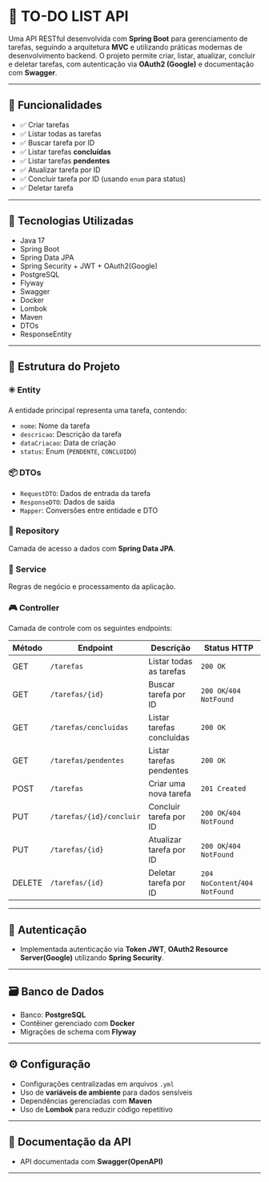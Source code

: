 # 📝 TO-DO LIST API

Uma API RESTful desenvolvida com **Spring Boot** para gerenciamento de tarefas, seguindo a arquitetura **MVC** e utilizando práticas modernas de desenvolvimento backend. O projeto permite criar, listar, atualizar, concluir e deletar tarefas, com autenticação via **OAuth2 (Google)** e documentação com **Swagger**.

---

## 📌 Funcionalidades

- ✅ Criar tarefas  
- ✅ Listar todas as tarefas  
- ✅ Buscar tarefa por ID  
- ✅ Listar tarefas **concluídas**  
- ✅ Listar tarefas **pendentes**  
- ✅ Atualizar tarefa por ID  
- ✅ Concluir tarefa por ID (usando `enum` para status)  
- ✅ Deletar tarefa  

---

## 🚀 Tecnologias Utilizadas

- Java 17  
- Spring Boot  
- Spring Data JPA  
- Spring Security + JWT + OAuth2(Google)  
- PostgreSQL
- Flyway 
- Swagger
- Docker
- Lombok
- Maven
- DTOs
- ResponseEntity   

---

## 🧱 Estrutura do Projeto

### ✳️ Entity

A entidade principal representa uma tarefa, contendo:

- `nome`: Nome da tarefa  
- `descricao`: Descrição da tarefa  
- `dataCriacao`: Data de criação  
- `status`: Enum (`PENDENTE`, `CONCLUIDO`)  

### 📦 DTOs

- `RequestDTO`: Dados de entrada da tarefa  
- `ResponseDTO`: Dados de saída  
- `Mapper`: Conversões entre entidade e DTO  

### 📂 Repository

Camada de acesso a dados com **Spring Data JPA**.

### 🧠 Service

Regras de negócio e processamento da aplicação.

### 🎮 Controller

Camada de controle com os seguintes endpoints:

| Método | Endpoint                  | Descrição                      | Status HTTP             |
|--------|---------------------------|-------------------------------|-------------------------|
| GET    | `/tarefas`                | Listar todas as tarefas        | `200 OK`                |
| GET    | `/tarefas/{id}`           | Buscar tarefa por ID           | `200 OK`/`404 NotFound` |
| GET    | `/tarefas/concluidas`     | Listar tarefas concluídas      | `200 OK`                |
| GET    | `/tarefas/pendentes`      | Listar tarefas pendentes       | `200 OK`                |
| POST   | `/tarefas`                | Criar uma nova tarefa          | `201 Created`           |
| PUT    | `/tarefas/{id}/concluir`  | Concluir tarefa por ID         | `200 OK`/`404 NotFound` |
| PUT    | `/tarefas/{id}`           | Atualizar tarefa por ID        | `200 OK`/`404 NotFound` |
| DELETE | `/tarefas/{id}`           | Deletar tarefa por ID          | `204 NoContent`/`404 NotFound`|

---

## 🔐 Autenticação

- Implementada autenticação via **Token JWT**, **OAuth2 Resource Server(Google)** utilizando **Spring Security**.

---

## 🗃️ Banco de Dados

- Banco: **PostgreSQL** 
- Contêiner gerenciado com **Docker**  
- Migrações de schema com **Flyway**

---

## ⚙️ Configuração

- Configurações centralizadas em arquivos `.yml`  
- Uso de **variáveis de ambiente** para dados sensíveis  
- Dependências gerenciadas com **Maven**  
- Uso de **Lombok** para reduzir código repetitivo  

---

## 📑 Documentação da API

- API documentada com **Swagger(OpenAPI)**  

---



